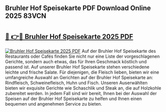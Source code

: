 ## Bruhler Hof Speisekarte PDF Download Online 2025 83VCN

# <h2><a href="http://gc9hzpn.nevu.top/?p=Bruhler+Hof+Speisekarte">🔗 👉🔴 Bruhler Hof Speisekarte 2025 PDF</a></h2>

[![Bruhler Hof Speisekarte 2025 PDF](https://i.imgur.com/dBaPXMq.png)](http://gc9hzpn.nevu.top/?p=Bruhler+Hof+Speisekarte)
Auf der Bruhler Hof Speisekarte des Restaurants oder Cafés finden Sie nicht nur eine Liste der vorgeschlagenen Gerichte, sondern auch etwas, das für Ihren Geschmack köstlich und passend ist. Auf unserer Bruhler Hof Speisekarte stehen verschiedene leichte und frische Salate. Für diejenigen, die Fleisch lieben, bieten wir eine umfangreiche Auswahl an Gerichten auf der Bruhler Hof Speisekarte an: Rindfleisch, Schweinefleisch, Huhn und Fisch. Unseren Auserwählten bieten wir exquisite Gerichte wie Schaschlik und Steak an, die auf Holzkohle zubereitet werden. In jedem Fall sind wir bereit, Ihnen bei der Auswahl der Speisen auf der Bruhler Hof Speisekarte zu helfen und Ihnen einen bequemen und angenehmen Service zu bieten.
